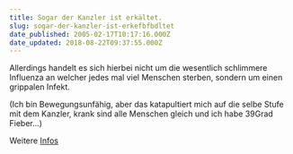 ```yaml
---
title: Sogar der Kanzler ist erkältet.
slug: sogar-der-kanzler-ist-erkefbfbdltet
date_published: 2005-02-17T10:17:16.000Z
date_updated: 2018-08-22T09:37:55.000Z
---
```


Allerdings handelt es sich hierbei nicht um die wesentlich schlimmere Influenza an welcher jedes mal viel Menschen sterben, sondern um einen grippalen Infekt.

(Ich bin Bewegungsunfähig, aber das katapultiert mich auf die selbe Stufe mit dem Kanzler, krank sind alle Menschen gleich und ich habe 39Grad Fieber...)

Weitere [Infos](http://www.bildblog.de/?p=463)
